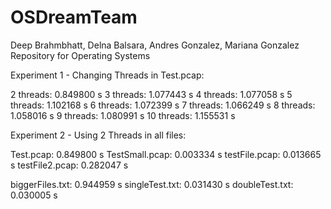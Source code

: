 # OSDreamTeam
Deep Brahmbhatt, Delna Balsara, Andres Gonzalez, Mariana Gonzalez
Repository for Operating Systems

Experiment 1 - Changing Threads in Test.pcap:

2 threads: 0.849800 s
3 threads: 1.077443 s
4 threads: 1.077058 s
5 threads: 1.102168 s
6 threads: 1.072399 s
7 threads: 1.066249 s
8 threads: 1.058016 s
9 threads: 1.080991 s
10 threads: 1.155531 s

Experiment 2 - Using 2 Threads in all files:

Test.pcap: 0.849800 s
TestSmall.pcap: 0.003334 s
testFile.pcap: 0.013665 s
testFile2.pcap: 0.282047 s

biggerFiles.txt: 0.944959 s
singleTest.txt: 0.031430 s
doubleTest.txt: 0.030005 s
